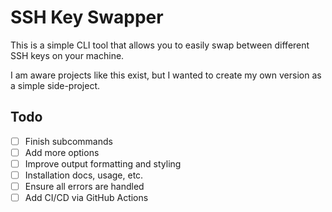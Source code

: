 # SSH Key Swapper

This is a simple CLI tool that allows you to easily swap between different SSH keys on your machine.

I am aware projects like this exist, but I wanted to create my own version as a simple side-project.

## Todo

- [ ] Finish subcommands
- [ ] Add more options
- [ ] Improve output formatting and styling
- [ ] Installation docs, usage, etc.
- [ ] Ensure all errors are handled
- [ ] Add CI/CD via GitHub Actions
